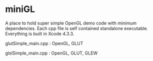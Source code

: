 miniGL
======
A place to hold super simple OpenGL demo code with minimum dependencies. Each cpp file is self contained standalone executable. Everything is built in Xcode 4.3.3. 


glutSimple_main.cpp : OpenGL, GLUT 

glslSimple_main.cpp : OpenGL, GLUT, GLEW